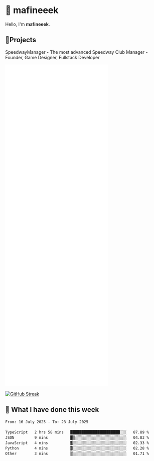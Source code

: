 # 👋 mafineeek
Hello, I'm **mafineeek**.

## 📝Projects

SpeedwayManager - The most advanced Speedway Club Manager - Founder, Game Designer, Fullstack Developer


![](./github-metrics.svg)

[![GitHub Streak](https://streak-stats.demolab.com/?user=mafineeek)](https://git.io/streak-stats)

## 📰 What I have done this week
<!--START_SECTION:waka-->

```txt
From: 16 July 2025 - To: 23 July 2025

TypeScript   2 hrs 58 mins   ██████████████████████░░░   87.89 %
JSON         9 mins          █▒░░░░░░░░░░░░░░░░░░░░░░░   04.83 %
JavaScript   4 mins          ▓░░░░░░░░░░░░░░░░░░░░░░░░   02.33 %
Python       4 mins          ▓░░░░░░░░░░░░░░░░░░░░░░░░   02.28 %
Other        3 mins          ▒░░░░░░░░░░░░░░░░░░░░░░░░   01.71 %
```

<!--END_SECTION:waka-->

